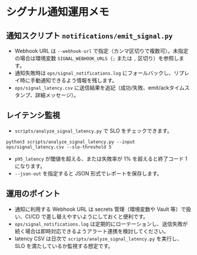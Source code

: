 # シグナル通知運用メモ

## 通知スクリプト `notifications/emit_signal.py`
- Webhook URL は `--webhook-url` で指定（カンマ区切りで複数可）。未指定の場合は環境変数 `SIGNAL_WEBHOOK_URLS`（`;` または `,` 区切り）を参照します。
- 通知失敗時は `ops/signal_notifications.log` にフォールバックし、リプレイ時に手動通知できるよう情報を残します。
- `ops/signal_latency.csv` に送信結果を追記（成功/失敗、emit/ackタイムスタンプ、詳細メッセージ）。

## レイテンシ監視
- `scripts/analyze_signal_latency.py` で SLO をチェックできます。

```
python3 scripts/analyze_signal_latency.py --input ops/signal_latency.csv --slo-threshold 5
```

- `p95_latency` が閾値を超える、または失敗率が 1% を超えると終了コード 1 になります。
- `--json-out` を指定すると JSON 形式でレポートを保存します。

## 運用のポイント
- 通知に利用する Webhook URL は secrets 管理（環境変数や Vault 等）で扱い、CI/CD で差し替えやすいようにしておくと便利です。
- `ops/signal_notifications.log` は定期的にローテーションし、送信失敗が続く場合は即時対応できるようアラート連携を検討してください。
- latency CSV は日次で `scripts/analyze_signal_latency.py` を実行し、SLO を満たしているか監視する想定です。
